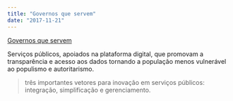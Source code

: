 ```yaml
---
title: "Governos que servem"
date: "2017-11-21"
---
```


[Governos que servem](http://bit.ly/2iyUFTu)

Serviços públicos, apoiados na plataforma digital, que promovam a transparência e acesso aos dados tornando a população menos vulnerável ao populismo e autoritarismo.

>três importantes vetores para inovação em serviços públicos: integração, simplificação e gerenciamento.

